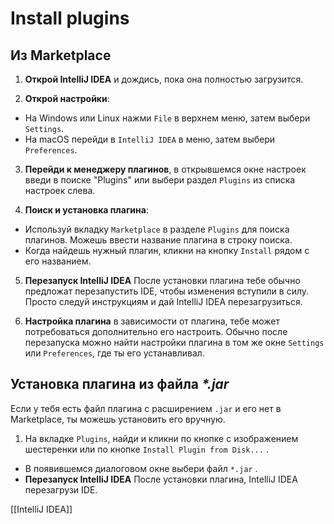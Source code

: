 
# Install plugins

## Из Marketplace

1. **Открой IntelliJ IDEA** и дождись, пока она полностью загрузится.

2. **Открой настройки**:
- На Windows или Linux нажми `File` в верхнем меню, затем выбери `Settings`.
- На macOS перейди в `IntelliJ IDEA` в меню, затем выбери `Preferences`.

3. **Перейди к менеджеру плагинов**, в открывшемся окне настроек введи в поиске "Plugins" или выбери раздел `Plugins` из списка настроек слева.

4. **Поиск и установка плагина**:
- Используй вкладку `Marketplace` в разделе `Plugins` для поиска плагинов. Можешь ввести название плагина в строку поиска.
- Когда найдешь нужный плагин, кликни на кнопку `Install` рядом с его названием.

5. **Перезапуск IntelliJ IDEA** После установки плагина тебе обычно предложат перезапустить IDE, чтобы изменения вступили в силу. Просто следуй инструкциям и дай IntelliJ IDEA перезагрузиться.

7. **Настройка плагина** в зависимости от плагина, тебе может потребоваться дополнительно его настроить. Обычно после перезапуска можно найти настройки плагина в том же окне `Settings` или `Preferences`, где ты его устанавливал.

## Установка плагина из файла *\*.jar*

Если у тебя есть файл плагина с расширением `.jar` и его нет в Marketplace, ты можешь установить его вручную.

1. На вкладке `Plugins`, найди и кликни по кнопке с изображением шестеренки или по кнопке `Install Plugin from Disk...` .
- В появившемся диалоговом окне выбери файл `*.jar` .
- **Перезапуск IntelliJ IDEA** После установки плагина, IntelliJ IDEA перезагрузи IDE.

[[IntelliJ IDEA]]
